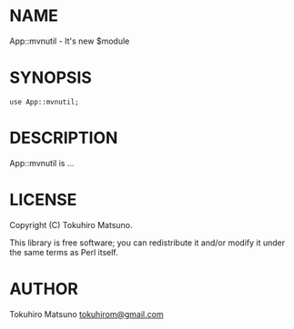 # NAME

App::mvnutil - It's new $module

# SYNOPSIS

    use App::mvnutil;

# DESCRIPTION

App::mvnutil is ...

# LICENSE

Copyright (C) Tokuhiro Matsuno.

This library is free software; you can redistribute it and/or modify
it under the same terms as Perl itself.

# AUTHOR

Tokuhiro Matsuno <tokuhirom@gmail.com>
